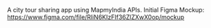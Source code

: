 A city tour sharing app using MapmyIndia APIs. 
Initial Figma Mockup: https://www.figma.com/file/RliN6KIzFIf36ZlZXwX0op/mockup
